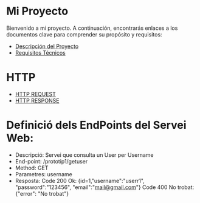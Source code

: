 # Mi Proyecto

Bienvenido a mi proyecto. A continuación, encontrarás enlaces a los documentos clave para comprender su propósito y requisitos:

- [Descripción del Proyecto](descripcion.md)
- [Requisitos Técnicos](requisitos.md)

# HTTP

- [HTTP REQUEST](HTTPRequest.md)
- [HTTP RESPONSE](HTTPResponse.md)

# Definició dels EndPoints del Servei Web:

  - Descripció: Servei que consulta un User per Username
  - End-point: /prototip1/getuser
  - Method: GET
  - Parametres: username
  - Resposta:
    Code 200 Ok: {id=1,"username":"userr1", "password":"123456", "email":"mail@gmail.com"}
    Code 400 No trobat: {"error": "No trobat"}

